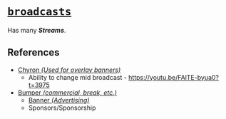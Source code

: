 # [`broadcasts`](https://en.wikipedia.org/wiki/Broadcasting)

Has many _**Streams**_.


## References

  - [Chyron _(Used for overlay banners)_](https://en.wikipedia.org/wiki/Chyron)
    - Ability to change mid broadcast - https://youtu.be/FAlTE-byua0?t=3975
  - [Bumper _(commercial, break, etc.)_](https://en.wikipedia.org/wiki/Bumper_(broadcasting))
    - [Banner _(Advertising)_](https://en.wikipedia.org/wiki/Banner#Advertising_banners)
    - Sponsors/Sponsorship
